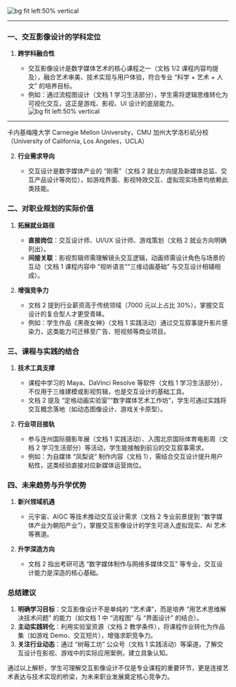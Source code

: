 
![bg fit left:50% vertical](https://i.imgur.com/cuMEYNi.webp)

---


### 一、**交互影像设计的学科定位**

1. **跨学科融合性**
    
    - 交互影像设计是数字媒体艺术的核心课程之一（文档 1/2 课程内容均提及），融合艺术审美、技术实现与用户体验，符合专业 “科学 + 艺术 + 人文” 的培养目标。
    - 例如：通过流程图设计（文档 1 学习生活部分），学生需将逻辑思维转化为可视化交互，这正是游戏、影视、UI 设计的底层能力。
![bg fit left:50% vertical](https://i.imgur.com/tGQOqG7.webp)



---

卡内基梅隆大学 Carnegie Mellon University，CMU
加州大学洛杉矶分校（University of California, Los Angeles，UCLA）


2. **行业需求导向**
    
    - 交互设计是数字媒体产业的 “刚需”（文档 2 就业方向提及新媒体总监、交互产品设计等岗位），如游戏界面、影视特效交互、虚拟现实场景均依赖此类技能。

### 二、**对职业规划的实际价值**

1. **拓展就业路径**
    
    - **直接岗位**：交互设计师、UI/UX 设计师、游戏策划（文档 2 就业方向明确列出）。
    - **间接关联**：影视剪辑师需理解镜头交互逻辑，动画师需设计角色与场景的互动（文档 1 课程内容中 “视听语言”“三维动画基础” 与交互设计相辅相成）。
2. **增强竞争力**
    
    - 文档 2 提到行业薪资高于传统领域（7000 元以上占比 30%），掌握交互设计的复合型人才更受青睐。
    - 例如：学生作品《黑夜女神》（文档 1 实践活动）通过交互叙事提升影片感染力，这类能力可迁移至广告、短视频等商业项目。

### 三、**课程与实践的结合**

1. **技术工具支撑**
    
    - 课程中学习的 Maya、DaVinci Resolve 等软件（文档 1 学习生活部分），不仅用于三维建模或影视剪辑，也是交互设计的基础工具。
    - 文档 2 提及 “定格动画实验室”“数字媒体艺术工作坊”，学生可通过实践将交互概念落地（如动态图像设计、游戏关卡原型）。
2. **行业项目接轨**
    
    - 参与连州国际摄影年展（文档 1 实践活动）、入围北京国际体育电影周（文档 2 学习生活部分）等活动，学生能接触到前沿的交互叙事需求。
    - 例如：为自媒体 “凤梨说” 制作内容（文档 1），需结合交互设计提升用户粘性，这类经验直接对应新媒体运营岗位。

### 四、**未来趋势与升学优势**

1. **新兴领域机遇**
    
    - 元宇宙、AIGC 等技术推动交互设计需求（文档 2 专业前景提到 “数字媒体产业为朝阳产业”），掌握交互影像设计的学生可进入虚拟现实、AI 艺术等赛道。
2. **升学深造方向**
    
    - 文档 2 指出考研可选 “数字媒体制作与网络多媒体交互” 等专业，交互设计能力是深造的核心基础。

### 总结建议

1. **明确学习目标**：交互影像设计不是单纯的 “艺术课”，而是培养 “用艺术思维解决技术问题” 的能力（如文档 1 中 “流程图” 与 “界面设计” 的结合）。
2. **主动实践转化**：利用实验室资源（文档 2 教学条件），将课程作业转化为作品集（如游戏 Demo、交互短片），增强求职竞争力。
3. **关注行业动态**：通过 “树莓工坊” 公众号（文档 1 实践活动）等渠道，了解交互设计在影视、游戏中的实际应用案例，建立具象认知。

  

通过以上解析，学生可理解交互影像设计不仅是专业课程的重要环节，更是连接艺术表达与技术实现的桥梁，为未来职业发展奠定核心竞争力。